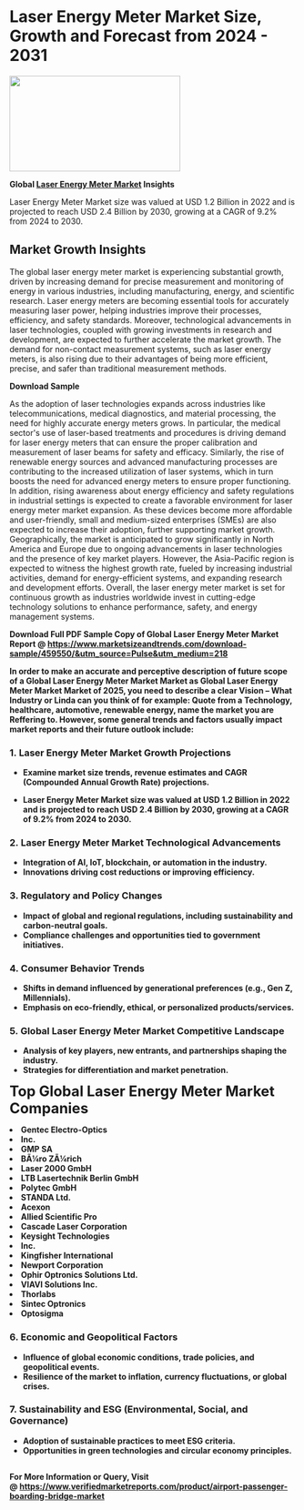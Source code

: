 <H1>Laser Energy Meter Market Size, Growth and Forecast from 2024 - 2031</H1><img class="aligncenter size-medium wp-image-584254" src="https://thirdeyenews.in/wp-content/uploads/2024/09/Global-Market-Research-300x168.jpeg" alt="" width="300" height="168" /><p><strong>Global&nbsp;<a href="https://www.marketsizeandtrends.com/download-sample/459550/&amp;utm_source=Pulse&amp;utm_medium=218">Laser Energy Meter Market</a> Insights</strong></p><p>Laser Energy Meter Market size was valued at USD 1.2 Billion in 2022 and is projected to reach USD 2.4 Billion by 2030, growing at a CAGR of 9.2% from 2024 to 2030.</p><p><h2>Market Growth Insights</h2> <p>The global laser energy meter market is experiencing substantial growth, driven by increasing demand for precise measurement and monitoring of energy in various industries, including manufacturing, energy, and scientific research. Laser energy meters are becoming essential tools for accurately measuring laser power, helping industries improve their processes, efficiency, and safety standards. Moreover, technological advancements in laser technologies, coupled with growing investments in research and development, are expected to further accelerate the market growth. The demand for non-contact measurement systems, such as laser energy meters, is also rising due to their advantages of being more efficient, precise, and safer than traditional measurement methods.</p> <p><strong>Download Sample</strong></p> <p>As the adoption of laser technologies expands across industries like telecommunications, medical diagnostics, and material processing, the need for highly accurate energy meters grows. In particular, the medical sector's use of laser-based treatments and procedures is driving demand for laser energy meters that can ensure the proper calibration and measurement of laser beams for safety and efficacy. Similarly, the rise of renewable energy sources and advanced manufacturing processes are contributing to the increased utilization of laser systems, which in turn boosts the need for advanced energy meters to ensure proper functioning. In addition, rising awareness about energy efficiency and safety regulations in industrial settings is expected to create a favorable environment for laser energy meter market expansion. As these devices become more affordable and user-friendly, small and medium-sized enterprises (SMEs) are also expected to increase their adoption, further supporting market growth. Geographically, the market is anticipated to grow significantly in North America and Europe due to ongoing advancements in laser technologies and the presence of key market players. However, the Asia-Pacific region is expected to witness the highest growth rate, fueled by increasing industrial activities, demand for energy-efficient systems, and expanding research and development efforts. Overall, the laser energy meter market is set for continuous growth as industries worldwide invest in cutting-edge technology solutions to enhance performance, safety, and energy management systems.</p> <p><strong></p><p><span class=""><strong>Download Full PDF Sample Copy of Global Laser Energy Meter Market Report</strong> @ <a href="https://www.marketsizeandtrends.com/download-sample/459550/&amp;utm_source=Pulse&amp;utm_medium=218" target="_blank">https://www.marketsizeandtrends.com/download-sample/459550/&amp;utm_source=Pulse&amp;utm_medium=218</a></span></p><p>In order to make an accurate and perceptive description of future scope of a Global&nbsp;Laser Energy Meter Market Market as Global&nbsp;Laser Energy Meter Market Market of 2025, you need to describe a clear Vision &ndash; What Industry or Linda can you think of for example: Quote from a Technology, healthcare, automotive, renewable energy, name the market you are Reffering to. However, some general trends and factors usually impact market reports and their future outlook include:</p><h3>1.&nbsp;<strong>Laser Energy Meter Market Growth Projections</strong></h3><ul><li>Examine market size trends, revenue estimates and CAGR (Compounded Annual Growth Rate) projections.</li><li><p>Laser Energy Meter Market size was valued at USD 1.2 Billion in 2022 and is projected to reach USD 2.4 Billion by 2030, growing at a CAGR of 9.2% from 2024 to 2030.</p></li></ul><h3>2.&nbsp;<strong>Laser Energy Meter Market Technological Advancements</strong></h3><ul><li>Integration of AI, IoT, blockchain, or automation in the industry.</li><li>Innovations driving cost reductions or improving efficiency.</li></ul><h3>3.&nbsp;<strong>Regulatory and Policy Changes</strong></h3><ul><li>Impact of global and regional regulations, including sustainability and carbon-neutral goals.</li><li>Compliance challenges and opportunities tied to government initiatives.</li></ul><h3>4.&nbsp;<strong>Consumer Behavior Trends</strong></h3><ul><li>Shifts in demand influenced by generational preferences (e.g., Gen Z, Millennials).</li><li>Emphasis on eco-friendly, ethical, or personalized products/services.</li></ul><h3>5.&nbsp;<strong>Global Laser Energy Meter Market Competitive Landscape</strong></h3><ul><li>Analysis of key players, new entrants, and partnerships shaping the industry.</li><li>Strategies for differentiation and market penetration.</li></ul><p data-pm-slice="1 1 []"><span style="color: inherit; font-family: inherit; font-size: 25px;">Top Global Laser Energy Meter Market Companies</span></p><div class="" data-test-id=""><p><li>Gentec Electro-Optics</li><li> Inc.</li><li> GMP SA</li><li> BÃ¼ro ZÃ¼rich</li><li> Laser 2000 GmbH</li><li> LTB Lasertechnik Berlin GmbH</li><li> Polytec GmbH</li><li> STANDA Ltd.</li><li> Acexon</li><li> Allied Scientific Pro</li><li> Cascade Laser Corporation</li><li> Keysight Technologies</li><li> Inc.</li><li> Kingfisher International</li><li> Newport Corporation</li><li> Ophir Optronics Solutions Ltd.</li><li> VIAVI Solutions Inc.</li><li> Thorlabs</li><li> Sintec Optronics</li><li> Optosigma</li></p></div><h3>6.&nbsp;<strong>Economic and Geopolitical Factors</strong></h3><ul><li>Influence of global economic conditions, trade policies, and geopolitical events.</li><li>Resilience of the market to inflation, currency fluctuations, or global crises.</li></ul><h3>7.&nbsp;<strong>Sustainability and ESG (Environmental, Social, and Governance)</strong></h3><ul><li>Adoption of sustainable practices to meet ESG criteria.</li><li>Opportunities in green technologies and circular economy principles.</li></ul><h2><strong style="font-size: 14px;">For More Information or Query, Visit @&nbsp;</strong><a style="background-color: #ffffff; font-size: 14px;" href="https://www.marketsizeandtrends.com/report/laser-energy-meter-market/" target="_blank">https://www.verifiedmarketreports.com/product/airport-passenger-boarding-bridge-market</a></h2>
